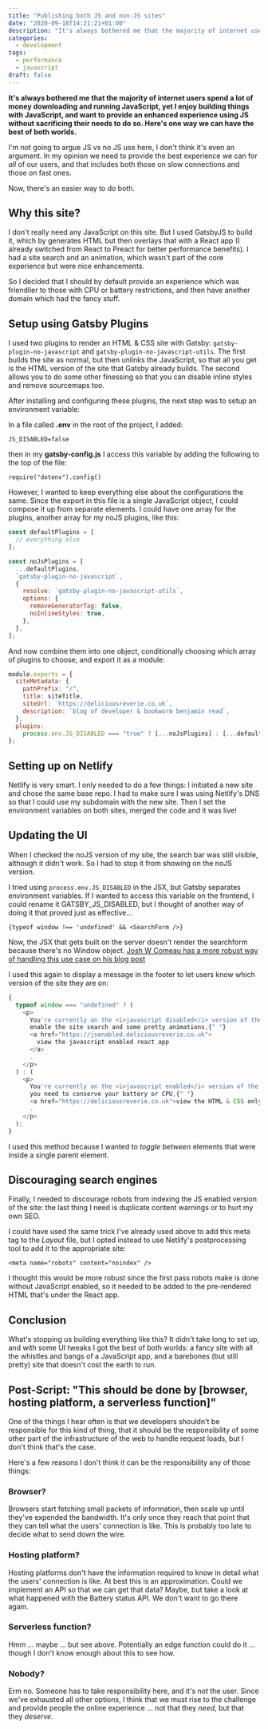 ```yaml
---
title: "Publishing both JS and non-JS sites"
date: "2020-09-18T14:21:21+01:00"
description: "It's always bothered me that the majority of internet users spend a lot of money downloading and running JavaScript, yet I enjoy building things with JavaScript, and want to provide an enhanced experience using JS ... without sacrificing their needs to do so. Now, there's an easier way to do both."
categories:
  - development
tags:
  - performance
  - javascript
draft: false
---
```


**It's always bothered me that the majority of internet users spend a lot of money downloading and running JavaScript, yet I enjoy building things with JavaScript, and want to provide an enhanced experience using JS without sacrificing their needs to do so. Here's one way we can have the best of both worlds.**

I'm not going to argue JS vs no JS use here, I don't think it's even an argument. In my opinion we need to provide the best experience we can for _all_ of our users, and that includes both those on slow connections and those on fast ones.

Now, there's an easier way to do both.

## Why this site?

I don't really need any JavaScript on this site. But I used GatsbyJS to build it, which by generates HTML but then overlays that with a React app (I already switched from React to Preact for better performance benefits). I had a site search and an animation, which wasn't part of the core experience but were nice enhancements.

So I decided that I should by default provide an experience which was friendlier to those with CPU or battery restrictions, and then have another domain which had the fancy stuff.

## Setup using Gatsby Plugins

I used two plugins to render an HTML & CSS site with Gatsby: `gatsby-plugin-no-javascript` and `gatsby-plugin-no-javascript-utils`. The first builds the site as normal, but then unlinks the JavaScript, so that all you get is the HTML version of the site that Gatsby already builds. The second allows you to do some other finessing so that you can disable inline styles and remove sourcemaps too.

After installing and configuring these plugins, the next step was to setup an environment variable:

In a file called **.env** in the root of the project, I added:

```
JS_DISABLED=false
```

then in my **gatsby-config.js** I access this variable by adding the following to the top of the file:

```
require("dotenv").config()
```

However, I wanted to keep everything else about the configurations the same. Since the export in this file is a single JavaScript object, I could compose it up from separate elements. I could have one array for the plugins, another array for my noJS plugins, like this:

```js
const defaultPlugins = [
  // everything else
];

const noJsPlugins = [
  ...defaultPlugins,
  `gatsby-plugin-no-javascript`,
  {
    resolve: `gatsby-plugin-no-javascript-utils`,
    options: {
      removeGeneratorTag: false,
      noInlineStyles: true,
    },
  },
];
```

And now combine them into one object, conditionally choosing which array of plugins to choose, and export it as a module:

```js
module.exports = {
  siteMetadata: {
    pathPrefix: "/",
    title: siteTitle,
    siteUrl: `https://deliciousreverie.co.uk`,
    description: `blog of developer & bookworm benjamin read`,
  },
  plugins:
    process.env.JS_DISABLED === "true" ? [...noJsPlugins] : [...defaultPlugins],
};
```

## Setting up on Netlify

Netlify is very smart. I only needed to do a few things: I initiated a new site and chose the same base repo. I had to make sure I was using Netlify's DNS so that I could use my subdomain with the new site. Then I set the environment variables on both sites, merged the code and it was live!

## Updating the UI

When I checked the noJS version of my site, the search bar was still visible, although it didn't work. So I had to stop it from showing on the noJS version.

I tried using `process.env.JS_DISABLED` in the JSX, but Gatsby separates environment variables. If I wanted to access this variable on the frontend, I could rename it GATSBY_JS_DISABLED, but I thought of another way of doing it that proved just as effective...

```
{typeof window !== 'undefined' && <SearchForm />}
```

Now, the JSX that gets built on the server doesn't render the searchform because there's no Window object. [Josh W Comeau has a more robust way of handling this use case on his blog post](https://joshwcomeau.com/react/the-perils-of-rehydration/)

I used this again to display a message in the footer to let users know which version of the site they are on:

```js
{
  typeof window === "undefined" ? (
    <p>
      You're currently on the <i>javascript disabled</i> version of the site. To
      enable the site search and some pretty animations,{" "}
      <a href="https://jsenabled.deliciousreverie.co.uk">
        view the javascript enabled react app
      </a>
      .
    </p>
  ) : (
    <p>
      You're currently on the <i>javascript enabled</i> version of the site. if
      you need to conserve your battery or CPU,{" "}
      <a href="https://deliciousreverie.co.uk">view the HTML & CSS only site</a>
      .
    </p>
  );
}
```

I used this method because I wanted to _toggle between_ elements that were inside a single parent element.

## Discouraging search engines

Finally, I needed to discourage robots from indexing the JS enabled version of the site: the last thing I need is duplicate content warnings or to hurt my own SEO.

I could have used the same trick I've already used above to add this meta tag to the _Layout_ file, but I opted instead to use Netlify's postprocessing tool to add it to the appropriate site:

```
<meta name="robots" content="noindex" />
```

I thought this would be more robust since the first pass robots make is done without JavaScript enabled, so it needed to be added to the pre-rendered HTML that's under the React app.

## Conclusion

What's stopping us building everything like this? It didn't take long to set up, and with some UI tweaks I got the best of both worlds: a fancy site with all the whistles and bangs of a JavaScript app, and a barebones (but still pretty) site that doesn't cost the earth to run.

## Post-Script: "This should be done by [browser, hosting platform, a serverless function]"

One of the things I hear often is that we developers shouldn't be responsible for this kind of thing, that it should be the responsibility of some other part of the infrastructure of the web to handle request loads, but I don't think that's the case.

Here's a few reasons I don't think it can be the responsibility any of those things:

### Browser?

Browsers start fetching small packets of information, then scale up until they've expended the bandwidth. It's only once they reach that point that they can tell what the users' connection is like. This is probably too late to decide what to send down the wire.

### Hosting platform?

Hosting platforms don't have the information required to know in detail what the users' connection is like. At best this is an approximation. Could we implement an API so that we can get that data? Maybe, but take a look at what happened with the Battery status API. We don't want to go there again.

### Serverless function?

Hmm ... maybe ... but see above. Potentially an edge function could do it ... though I don't know enough about this to see how.

### Nobody?

Erm no. Someone has to take responsibility here, and it's not the user. Since we've exhausted all other options, I think that we must rise to the challenge and provide people the online experience ... not that they _need_, but that they _deserve_.
